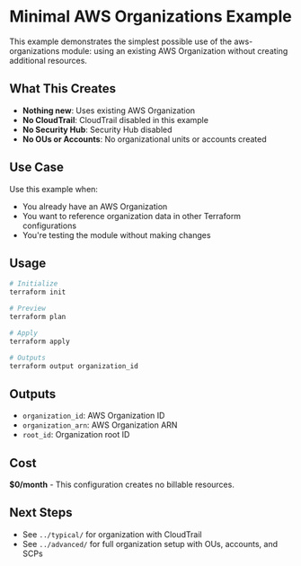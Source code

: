 # Minimal AWS Organizations Example

This example demonstrates the simplest possible use of the aws-organizations module: using an existing AWS Organization without creating additional resources.

## What This Creates

- **Nothing new**: Uses existing AWS Organization
- **No CloudTrail**: CloudTrail disabled in this example
- **No Security Hub**: Security Hub disabled
- **No OUs or Accounts**: No organizational units or accounts created

## Use Case

Use this example when:
- You already have an AWS Organization
- You want to reference organization data in other Terraform configurations
- You're testing the module without making changes

## Usage

```bash
# Initialize
terraform init

# Preview
terraform plan

# Apply
terraform apply

# Outputs
terraform output organization_id
```

## Outputs

- `organization_id`: AWS Organization ID
- `organization_arn`: AWS Organization ARN
- `root_id`: Organization root ID

## Cost

**$0/month** - This configuration creates no billable resources.

## Next Steps

- See `../typical/` for organization with CloudTrail
- See `../advanced/` for full organization setup with OUs, accounts, and SCPs
